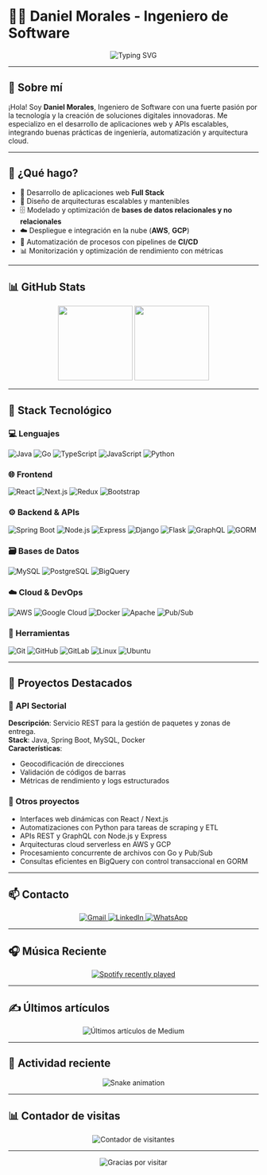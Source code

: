 # 👨‍💻 Daniel Morales - Ingeniero de Software

<div align="center">
  <img src="https://readme-typing-svg.herokuapp.com?font=Fira+Code&weight=500&size=28&pause=1000&color=4F8CC9&center=true&vCenter=true&width=435&lines=Ingeniero+de+Software;Desarrollador+Full+Stack;Apasionado+por+la+tecnolog%C3%ADa" alt="Typing SVG" />
</div>

---

## 🚀 Sobre mí

¡Hola! Soy **Daniel Morales**, Ingeniero de Software con una fuerte pasión por la tecnología y la creación de soluciones digitales innovadoras. Me especializo en el desarrollo de aplicaciones web y APIs escalables, integrando buenas prácticas de ingeniería, automatización y arquitectura cloud.

---

## 💼 ¿Qué hago?

- 🔧 Desarrollo de aplicaciones web **Full Stack**
- 🧠 Diseño de arquitecturas escalables y mantenibles
- 🗄️ Modelado y optimización de **bases de datos relacionales y no relacionales**
- ☁️ Despliegue e integración en la nube (**AWS**, **GCP**)
- 🔁 Automatización de procesos con pipelines de **CI/CD**
- 📊 Monitorización y optimización de rendimiento con métricas

---

## 📊 GitHub Stats

<div align="center">
  <img src="https://github-readme-stats.vercel.app/api?username=Dani6777-2&show_icons=true&include_all_commits=true&count_private=true&theme=dracula&locale=es" height="150" />
  <img src="https://github-readme-stats.vercel.app/api/top-langs?username=Dani6777-2&layout=compact&langs_count=6&theme=dracula&locale=es" height="150" />
</div>

---

## 🧰 Stack Tecnológico

### 💻 Lenguajes
![Java](https://img.shields.io/badge/Java-ED8B00?style=for-the-badge&logo=openjdk)
![Go](https://img.shields.io/badge/Go-00ADD8?style=for-the-badge&logo=go)
![TypeScript](https://img.shields.io/badge/TypeScript-007ACC?style=for-the-badge&logo=typescript)
![JavaScript](https://img.shields.io/badge/JavaScript-F7DF1E?style=for-the-badge&logo=javascript)
![Python](https://img.shields.io/badge/Python-3776AB?style=for-the-badge&logo=python)

### 🌐 Frontend
![React](https://img.shields.io/badge/React-20232A?style=for-the-badge&logo=react)
![Next.js](https://img.shields.io/badge/Next.js-000000?style=for-the-badge&logo=next.js)
![Redux](https://img.shields.io/badge/Redux-593D88?style=for-the-badge&logo=redux)
![Bootstrap](https://img.shields.io/badge/Bootstrap-563D7C?style=for-the-badge&logo=bootstrap)

### ⚙️ Backend & APIs
![Spring Boot](https://img.shields.io/badge/Spring-6DB33F?style=for-the-badge&logo=spring)
![Node.js](https://img.shields.io/badge/Node.js-43853D?style=for-the-badge&logo=node.js)
![Express](https://img.shields.io/badge/Express.js-404D59?style=for-the-badge)
![Django](https://img.shields.io/badge/Django-092E20?style=for-the-badge&logo=django)
![Flask](https://img.shields.io/badge/Flask-000000?style=for-the-badge&logo=flask)
![GraphQL](https://img.shields.io/badge/GraphQL-E10098?style=for-the-badge&logo=graphql)
![GORM](https://img.shields.io/badge/GORM-00ADD8?style=for-the-badge&logo=go)

### 🗃️ Bases de Datos
![MySQL](https://img.shields.io/badge/MySQL-4479A1?style=for-the-badge&logo=mysql)
![PostgreSQL](https://img.shields.io/badge/PostgreSQL-316192?style=for-the-badge&logo=postgresql)
![BigQuery](https://img.shields.io/badge/BigQuery-4285F4?style=for-the-badge&logo=google-cloud&logoColor=white)

### ☁️ Cloud & DevOps
![AWS](https://img.shields.io/badge/AWS-232F3E?style=for-the-badge&logo=amazon-aws)
![Google Cloud](https://img.shields.io/badge/Google_Cloud-4285F4?style=for-the-badge&logo=google-cloud)
![Docker](https://img.shields.io/badge/Docker-2496ED?style=for-the-badge&logo=docker)
![Apache](https://img.shields.io/badge/Apache-D22128?style=for-the-badge&logo=apache)
![Pub/Sub](https://img.shields.io/badge/Pub%2FSub-34A853?style=for-the-badge&logo=google-cloud&logoColor=white)

### 🔧 Herramientas
![Git](https://img.shields.io/badge/Git-F05032?style=for-the-badge&logo=git)
![GitHub](https://img.shields.io/badge/GitHub-100000?style=for-the-badge&logo=github)
![GitLab](https://img.shields.io/badge/GitLab-330F63?style=for-the-badge&logo=gitlab)
![Linux](https://img.shields.io/badge/Linux-FCC624?style=for-the-badge&logo=linux&logoColor=black)
![Ubuntu](https://img.shields.io/badge/Ubuntu-E95420?style=for-the-badge&logo=ubuntu)

---

## 🌟 Proyectos Destacados

### 🚀 **API Sectorial**
**Descripción**: Servicio REST para la gestión de paquetes y zonas de entrega.  
**Stack**: Java, Spring Boot, MySQL, Docker  
**Características**:  
- Geocodificación de direcciones  
- Validación de códigos de barras  
- Métricas de rendimiento y logs estructurados

### 🧪 Otros proyectos
- Interfaces web dinámicas con React / Next.js  
- Automatizaciones con Python para tareas de scraping y ETL  
- APIs REST y GraphQL con Node.js y Express  
- Arquitecturas cloud serverless en AWS y GCP  
- Procesamiento concurrente de archivos con Go y Pub/Sub  
- Consultas eficientes en BigQuery con control transaccional en GORM

---

## 📫 Contacto

<div align="center">
  <a href="mailto:tu-email@gmail.com">
    <img src="https://img.shields.io/badge/Gmail-D14836?style=for-the-badge&logo=gmail&logoColor=white" alt="Gmail" />
  </a>
  <a href="https://linkedin.com/in/tu-perfil">
    <img src="https://img.shields.io/badge/LinkedIn-0077B5?style=for-the-badge&logo=linkedin&logoColor=white" alt="LinkedIn" />
  </a>
  <a href="https://wa.me/tu-numero">
    <img src="https://img.shields.io/badge/WhatsApp-25D366?style=for-the-badge&logo=whatsapp&logoColor=white" alt="WhatsApp" />
  </a>
</div>

---

## 🎧 Música Reciente

<div align="center">
  <a href="https://open.spotify.com/user/31cu4qobkw4tsmuztburminbutlq">
    <img src="https://spotify-recently-played-readme.vercel.app/api?user=31cu4qobkw4tsmuztburminbutlq&count=5" alt="Spotify recently played" />
  </a>
</div>

---

## ✍️ Últimos artículos

<div align="center">
  <img src="https://github-read-medium-git-main.pahlevikun.vercel.app/latest?limit=4&username=dani6777-2" alt="Últimos artículos de Medium" />
</div>

---

## 🐍 Actividad reciente

<div align="center">
  <img src="https://raw.githubusercontent.com/Dani6777-2/Dani6777-2/output/snake.svg" alt="Snake animation" />
</div>

---

## 📊 Contador de visitas

<div align="center">
  <img src="https://profile-counter.glitch.me/Dani6777-2/count.svg" alt="Contador de visitantes" />
</div>

---

<div align="center">
  <img src="https://readme-typing-svg.herokuapp.com?font=Fira+Code&weight=500&size=20&pause=1000&color=4F8CC9&center=true&vCenter=true&width=435&lines=Gracias+por+visitar+mi+perfil!+%F0%9F%9A%80" alt="Gracias por visitar" />
</div>

